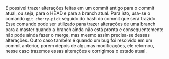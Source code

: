 É possível trazer alterações feitas em um commit antigo para o commit atual, ou seja, para o HEAD e para a branch atual. Para isto, usa-se o comando `git cherry-pick` seguido do hash do commit que será trazido. Esse comando pode ser utilizado para trazer alterações de uma branch para a master quando a branch ainda não está pronta e consequentemente não pode ainda fazer o merge, mas mesmo assim precisa-se dessas alterações. Outro caso também é quando um bug foi resolvido em um commit anterior, porém depois de algumas modificações, ele retornou, nesse caso trazemos essas alterações e corrigimos o estado atual.